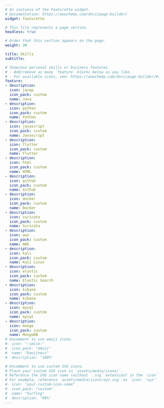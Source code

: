 ```yaml
---
# An instance of the Featurette widget.
# Documentation: https://wowchemy.com/docs/page-builder/
widget: featurette

# This file represents a page section.
headless: true

# Order that this section appears on the page.
weight: 30

title: Skills
subtitle:

# Showcase personal skills or business features.
# - Add/remove as many `feature` blocks below as you like.
# - For available icons, see: https://wowchemy.com/docs/page-builder/#icons
feature:
- description: 
  icon: javap
  icon_pack: custom
  name: Java
- description: 
  icon: python
  icon_pack: custom
  name: Python
- description: 
  icon: javascript
  icon_pack: custom
  name: Javascript
- description: 
  icon: flutter
  icon_pack: custom
  name: Flutter
- description: 
  icon: html
  icon_pack: custom
  name: HTML
- description: 
  icon: github
  icon_pack: custom
  name: Github
- description: 
  icon: docker
  icon_pack: custom
  name: Docker
- description: 
  icon: suricata
  icon_pack: custom
  name: Suricata
- description: 
  icon: aws
  icon_pack: custom
  name: AWS
- description: 
  icon: kali
  icon_pack: custom
  name: Kali Linux
- description: 
  icon: elastic
  icon_pack: custom
  name: Elastic Search
- description: 
  icon: kibana
  icon_pack: custom
  name: kibana
- description: 
  icon: mysql
  icon_pack: custom
  name: mysql
- description: 
  icon: mongo 
  icon_pack: custom
  name: MongoDB
# Uncomment to use emoji icons.
#- icon: ":smile:"
#  icon_pack: "emoji"
#  name: "Emojiness"
#  description: "100%"  

# Uncomment to use custom SVG icons.
# Place your custom SVG icon in `assets/media/icons/`.
# Reference the SVG icon name (without `.svg` extension) in the `icon` field.
# For example, reference `assets/media/icons/xyz.svg` as `icon: 'xyz'`
#- icon: "your-custom-icon-name"
#  icon_pack: "custom"
#  name: "Surfing"
#  description: "90%"
---
```


